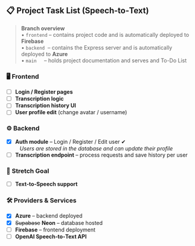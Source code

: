 ## 📋 Project Task List (Speech‑to‑Text)

> **Branch overview**  
> • `frontend` – contains project code and is automatically deployed to **Firebase**  
> • `backend`  – contains the Express server and is automatically deployed to **Azure**  
> • `main`     – holds project documentation and serves and To-Do List

### 🖥️ Frontend
- [ ] **Login / Register pages**
- [ ] **Transcription logic**
- [ ] **Transcription history UI**
- [ ] **User profile edit** (change avatar / username)

### ⚙️ Backend
- [x] **Auth module** – Login / Register / Edit user ✔︎  
  &nbsp;&nbsp;&nbsp;_Users are stored in the database and can update their profile_  
- [ ] **Transcription endpoint** – process requests and save history per user

### 🚀 Stretch Goal
- [ ] **Text‑to‑Speech support**

### 🛠️ Providers & Services
- [x] **Azure** – backend deployed  
- [x] ~~Supabase~~ **Neon** – database hosted  
- [ ] **Firebase** – frontend deployment  
- [ ] **OpenAI Speech‑to‑Text API**

